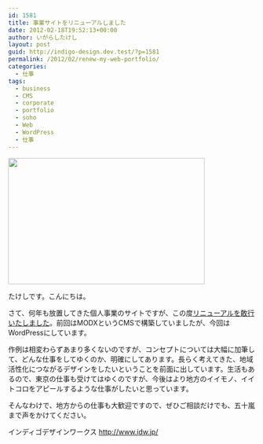 ```yaml
---
id: 1581
title: 事業サイトをリニューアルしました
date: 2012-02-18T19:52:13+00:00
author: いがらしたけし
layout: post
guid: http://indigo-design.dev.test/?p=1581
permalink: /2012/02/renew-my-web-portfolio/
categories:
  - 仕事
tags:
  - business
  - CMS
  - corporate
  - portfolio
  - soho
  - Web
  - WordPress
  - 仕事
---
```

<a href="https://picasaweb.google.com/lh/photo/zBQu6wDDXzHVmkzawEjYf2Klwn4Fkij7EkaYhPDln_g?feat=embedwebsite"><img src="https://lh6.googleusercontent.com/-g0EQ4iTkfhs/Tz-GUBUC50I/AAAAAAAAAX4/DSzWA1Lt0-c/s400/idwjp.png" height="257" width="400" /></a>

たけしです。こんにちは。

さて、何年も放置してきた個人事業のサイトですが、この度<a href="http://www.idw.jp/">リニューアルを敢行いたしました</a>。前回はMODXというCMSで構築していましたが、今回はWordPressにしています。

作例は相変わらずあまり多くないのですが、コンセプトについては大幅に加筆して、どんな仕事をしてゆくのか、明確にしてあります。長らく考えてきた、地域活性化につながるデザインをしたいということを前面に出しています。生活もあるので、東京の仕事も受けてはゆくのですが、今後はより地方のイイモノ、イイトコロをアピールするような仕事がしたいと思っています。

そんなわけで、地方からの仕事も大歓迎ですので、ぜひご相談だけでも、五十嵐まで声をかけてください。

インディゴデザインワークス
<a href="http://www.idw.jp/">http://www.idw.jp/</a>